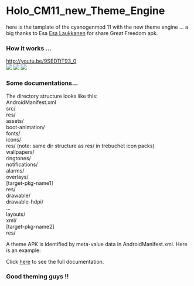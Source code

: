Holo_CM11_new_Theme_Engine
==========================

here is the tamplate of the cyanogenmod 11 with the new theme engine ...
a big thanks to Esa <a href="https://plus.google.com/u/0/+EsaLaukkanen/posts/fchGpNFKyNy">Esa Laukkanen</a> for share Great Freedom apk.


### How it works ...
http://youtu.be/9SEDTtT93_0 <br>
<img src="https://lh6.googleusercontent.com/-Xe6PIcf5PH8/U2vr8RHPqXI/AAAAAAAAYmY/-0aCPmOU2F8/w355-h592-no/14+-+1">
<img src="https://lh3.googleusercontent.com/-U0xJUqfbP2U/U2vr8ZJouZI/AAAAAAAAYmk/arIMpoJF1Q4/w355-h592-no/14+-+2">
<img src="https://lh4.googleusercontent.com/-pOB-U3cXJbo/U2vMDVy9_bI/AAAAAAAAYlw/sbtwRYB3pJQ/w355-h592-no/14+-+2">

### Some documentations...
The directory structure looks like this:<br>
AndroidManifest.xml<br>
src/<br>
res/<br>
assets/<br>
  boot-animation/<br>
  fonts/<br>
  icons/<br>
    res/ (note: same dir structure as res/ in trebuchet icon packs)<br>
  wallpapers/<br>
  ringtones/<br>
  notifications/<br>
  alarms/<br>
  overlays/<br>
      [target-pkg-name1]<br>
          res/<br>
           drawable/<br>
           drawable-hdpi/<br>
           ...<br>
           layouts/<br>
           xml/<br>
      [target-pkg-name2]<br>
          res/<br>
      
A theme APK is identified by meta-value data in AndroidManifest.xml. Here is an example:<br>
<!-- 
<?xml version="1.0" encoding="utf-8"?>
<manifest xmlns:android="http://schemas.android.com/apk/res/android"
    package="com.me.andytheme2"
    android:versionCode="1"
    android:versionName="1.0" >
    <uses-feature android:name="org.cyanogenmod.theme" />
    <meta-data android:name="org.cyanogenmod.theme.name" android:value="My Blue Theme"/>
    <meta-data android:name="org.cyanogenmod.theme.author" android:value="John Doe" />
</manifest>
-->
Click <a href="http://review.cyanogenmod.org/#/c/62375/">here</a> to see the full documentation.

### Good theming guys !!
